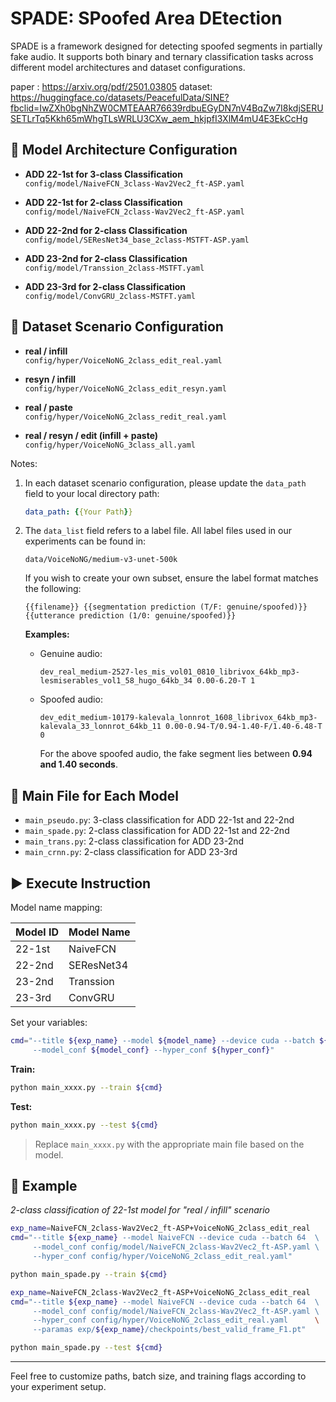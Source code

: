 # SPADE: SPoofed Area DEtection

SPADE is a framework designed for detecting spoofed segments in partially fake audio. It supports both binary and ternary classification tasks across different model architectures and dataset configurations.

paper  : https://arxiv.org/pdf/2501.03805
dataset: https://huggingface.co/datasets/PeacefulData/SINE?fbclid=IwZXh0bgNhZW0CMTEAAR76639rdbuEGyDN7nV4BqZw7I8kdjSERUSETLrTq5Kkh65mWhgTLsWRLU3CXw_aem_hkjpfI3XlM4mU4E3EkCcHg

## 🔧 Model Architecture Configuration

- **ADD 22-1st for 3-class Classification**  
  `config/model/NaiveFCN_3class-Wav2Vec2_ft-ASP.yaml`

- **ADD 22-1st for 2-class Classification**  
  `config/model/NaiveFCN_2class-Wav2Vec2_ft-ASP.yaml`

- **ADD 22-2nd for 2-class Classification**  
  `config/model/SEResNet34_base_2class-MSTFT-ASP.yaml`

- **ADD 23-2nd for 2-class Classification**  
  `config/model/Transsion_2class-MSTFT.yaml`

- **ADD 23-3rd for 2-class Classification**  
  `config/model/ConvGRU_2class-MSTFT.yaml`

## 📁 Dataset Scenario Configuration

- **real / infill**  
  `config/hyper/VoiceNoNG_2class_edit_real.yaml`

- **resyn / infill**  
  `config/hyper/VoiceNoNG_2class_edit_resyn.yaml`

- **real / paste**  
  `config/hyper/VoiceNoNG_2class_redit_real.yaml`

- **real / resyn / edit (infill + paste)**  
  `config/hyper/VoiceNoNG_3class_all.yaml`

Notes:
1. In each dataset scenario configuration, please update the `data_path` field to your local directory path:
   ```yaml
   data_path: {{Your Path}}
   ```
2. The `data_list` field refers to a label file. All label files used in our experiments can be found in:
   ```
   data/VoiceNoNG/medium-v3-unet-500k
   ```
   If you wish to create your own subset, ensure the label format matches the following:

   ```
   {{filename}} {{segmentation prediction (T/F: genuine/spoofed)}} {{utterance prediction (1/0: genuine/spoofed)}}
   ```

   **Examples:**

   - Genuine audio:
     ```
     dev_real_medium-2527-les_mis_vol01_0810_librivox_64kb_mp3-lesmiserables_vol1_58_hugo_64kb_34 0.00-6.20-T 1
     ```
   - Spoofed audio:
     ```
     dev_edit_medium-10179-kalevala_lonnrot_1608_librivox_64kb_mp3-kalevala_33_lonnrot_64kb_11 0.00-0.94-T/0.94-1.40-F/1.40-6.48-T 0
     ```
     For the above spoofed audio, the fake segment lies between **0.94 and 1.40 seconds**.

## 🧠 Main File for Each Model

- `main_pseudo.py`: 3-class classification for ADD 22-1st and 22-2nd
- `main_spade.py`: 2-class classification for ADD 22-1st and 22-2nd
- `main_trans.py`: 2-class classification for ADD 23-2nd
- `main_crnn.py`: 2-class classification for ADD 23-3rd

## ▶️ Execute Instruction

Model name mapping:

| Model ID | Model Name   |
|----------|--------------|
| 22-1st   | NaiveFCN     |
| 22-2nd   | SEResNet34   |
| 23-2nd   | Transsion    |
| 23-3rd   | ConvGRU      |

Set your variables:

```bash
cmd="--title ${exp_name} --model ${model_name} --device cuda --batch ${batch_size} \   
     --model_conf ${model_conf} --hyper_conf ${hyper_conf}"
```

**Train:**
```bash
python main_xxxx.py --train ${cmd}
```

**Test:**
```bash
python main_xxxx.py --test ${cmd}
```

> Replace `main_xxxx.py` with the appropriate main file based on the model.

## 📌 Example

_2-class classification of 22-1st model for "real / infill" scenario_

```bash
exp_name=NaiveFCN_2class-Wav2Vec2_ft-ASP+VoiceNoNG_2class_edit_real
cmd="--title ${exp_name} --model NaiveFCN --device cuda --batch 64  \      
     --model_conf config/model/NaiveFCN_2class-Wav2Vec2_ft-ASP.yaml \     
     --hyper_conf config/hyper/VoiceNoNG_2class_edit_real.yaml"

python main_spade.py --train ${cmd}

exp_name=NaiveFCN_2class-Wav2Vec2_ft-ASP+VoiceNoNG_2class_edit_real
cmd="--title ${exp_name} --model NaiveFCN --device cuda --batch 64  \      
     --model_conf config/model/NaiveFCN_2class-Wav2Vec2_ft-ASP.yaml \     
     --hyper_conf config/hyper/VoiceNoNG_2class_edit_real.yaml      \
     --paramas exp/${exp_name}/checkpoints/best_valid_frame_F1.pt"

python main_spade.py --test ${cmd}
```

---

Feel free to customize paths, batch size, and training flags according to your experiment setup.
